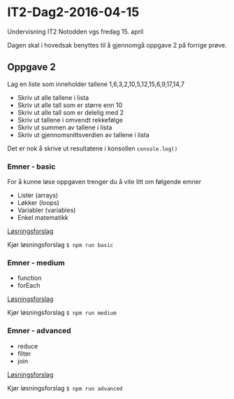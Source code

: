 # IT2-Dag2-2016-04-15
Undervisning IT2 Notodden vgs fredag 15. april

Dagen skal i hovedsak benyttes til å gjennomgå oppgave 2 på forrige prøve.

## Oppgave 2
Lag en liste som inneholder tallene 1,6,3,2,10,5,12,15,6,9,17,14,7
- Skriv ut alle tallene i lista
- Skriv ut alle tall som er større enn 10
- Skriv ut alle tall som er delelig med 2
- Skriv ut tallene i omvendt rekkefølge
- Skriv ut summen av tallene i lista
- Skriv ut gjennomsnittsverdien av tallene i lista

Det er nok å skrive ut resultatene i konsollen ```console.log()```

### Emner - basic
For å kunne løse oppgaven trenger du å vite litt om følgende emner
- Lister (arrays)
- Løkker (loops)
- Variabler (variables)
- Enkel matematikk

[Løsningsforslag](besvarelse/basic.js)

Kjør løsningsforslag ```$ npm run basic```

### Emner - medium
- function
- forEach

[Løsningsforslag](besvarelse/medium.js)

Kjør løsningsforslag ```$ npm run medium```

### Emner - advanced
- reduce
- filter
- join

[Løsningsforslag](besvarelse/advanced.js)

Kjør løsningsforslag ```$ npm run advanced```
